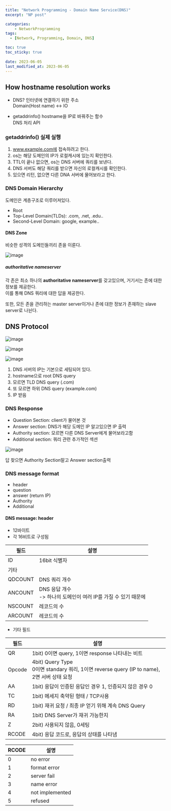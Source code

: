 ```yaml
---
title: "Network Programming - Domain Name Service(DNS)"
excerpt: "NP post"

categories:
    - NetworkProgramming
tags:
  - [Network, Programming, Domain, DNS]

toc: true
toc_sticky: true
 
date: 2023-06-05
last_modified_at: 2023-06-05
---
```


## How hostname resolution works

- DNS?
인터넷에 연결하기 위한 주소  
Domain(Host name) <-> IO

- getaddrinfo()
hostname을 IP로 바꿔주는 함수  
DNS 처리 API

### getaddrinfo() 실제 실행
1. www.example.com에 접속하려고 한다.
2. os는 해당 도메인의 IP가 로컬캐시에 있는지 확인한다.
3. TTL이 끝나 없으면, os는 DNS 서버에 쿼리를 보낸다.
4. DNS 서버도 해당 쿼리를 받으면 자신의 로컬캐시를 확인한다.
5. 있으면 리턴, 없으면 다른 DNA 서버에 물어보라고 한다.

### DNS Domain Hierarchy
도메인은 계층구조로 이루어져있다.  
- Root
- Top-Level Domain(TLDs): .com, .net, .edu..
- Second-Level Domain: google, example..

#### DNS Zone
비슷한 성격의 도메인들끼리 존을 이룬다.  

![image](https://github.com/ssoxong/ssoxong.github.io/assets/112956015/2b95df44-9056-470a-ad97-2f8d7534089b)


##### authoritative nameserver
각 존은 최소 하나의 **authoritative nameserver**를 갖고있으며, 거기서는 존에 대한 정보를 제공한다.  
이를 통해 DNS 쿼리에 대한 답을 제공한다.

또한, 모든 존을 관리하는 master server이거나 존에 대한 정보가 존재하는 slave server로 나뉜다.

## DNS Protocol

![image](https://github.com/ssoxong/ssoxong.github.io/assets/112956015/0a1f34d6-f5c7-42e9-b1ee-4b6f447afbc6)

![image](https://github.com/ssoxong/ssoxong.github.io/assets/112956015/981c088a-daac-4f21-8b65-11c27acde70e)

![image](https://github.com/ssoxong/ssoxong.github.io/assets/112956015/6fd9251a-f70a-4d63-9d84-c77cad2850a7)

1. DNS 서버의 IP는 기본으로 세팅되어 있다. 
2. hostname으로 root DNS query
3. 모르면 TLD DNS query (.com)
4. 또 모르면 하위 DNS query (example.com)
5. IP 받음

### DNS Response
- Question Section: client가 물어본 것
- Answer section: DNS가 해당 도메인 IP 알고있으면 IP 출력
- Authority section: 모르면 다른 DNS Server에게 물어보라고함
- Additional section: 쿼리 관련 추가적인 섹션

![image](https://github.com/ssoxong/ssoxong.github.io/assets/112956015/0e5eb341-405e-4a7b-91ca-647bc8814004)

답 찾으면 Authority Section말고 Answer section출력

### DNS message format
- header
- question
- answer (return IP)
- Authority
- Additional

#### DNS message: header
- 12바이트
- 각 16비트로 구성됨

| 필드| 설명 |
| ------ | --- |
| ID   | 16bit 식별자|
| 기타 |  |
|QDCOUNT| DNS 쿼리 개수|
|ANCOUNT| DNS 응답 개수 <br> -> 하나의 도메인이 여러 IP를 가질 수 있기 때문에|
|NSCOUNT| 레코드의 수|
| ARCOUNT   | 레코드의 수 |

- 기타 필드

| 필드    | 설명|
| --- | --- |
| QR| 1bit) 0이면 query, 1이면 response 나타내는 비트|
| Opcode  | 4bit) Query Type<br> 0이면 standary 쿼리, 1이면 reverse query (IP to name), 2면 서버 상태 요청|
| AA| 1bit) 응답이 인증된 응답인 경우 1, 인증되지 않은 경우 0|
| TC| 1bit) 메세지 축약된 형태 / TCP사용|
| RD| 1bit) 재귀 요청 / 최종 IP 얻기 위해 계속 DNS Query|
| RA| 1bit) DNS Server가 재귀 가능한지|
| Z|2bit) 사용되지 않음, 0세팅|
| RCODE   |4bit) 응답 코드로, 응답의 상태를 나타냄|

|RCODE|설명|
|---|---|
0|no error
1|format error
2|server fail
3|name error
4|not implemented
5| refused